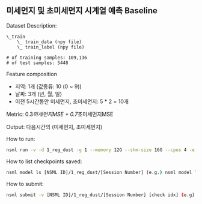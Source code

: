 ## 미세먼지 및 초미세먼지 시계열 예측 Baseline

Dataset Description:
```
\_train
    \_ train_data (npy file)
    \_ train_label (npy file)

# of training samples: 109,136
# of test samples: 5448
```

Feature composition
* 지역: 1개 (값종류: 10 (0 ~ 9))
* 날짜: 3개 (년, 월, 일)
* 이전 5시간동안 미세먼지, 초미세먼지: 5 * 2 = 10개 

Metric: 0.3*미세먼지MSE + 0.7*초미세먼지MSE

Output: 다음시간의 (미세먼지, 초미세먼지)

How to run:

```bash
nsml run -v -d 1_reg_dust -g 1 --memory 12G --shm-size 16G --cpus 4 -e main.py
```

How to list checkpoints saved:

```bash
nsml model ls [NSML ID]/1_reg_dust/[Session Number] (e.g.) nsml model ls KR77777/1_reg_dust/2)
```

How to submit:

```bash
nsml submit -v [NSML ID]/1_reg_dust/[Session Number] [check idx] (e.g) nsml submit -v KR77777/1_reg_dust/2 100)
```
